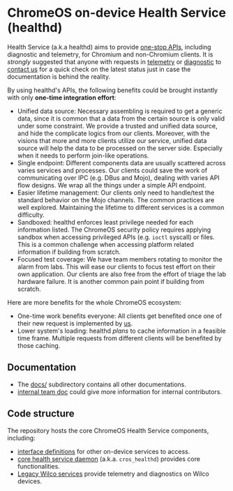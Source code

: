 # ChromeOS on-device Health Service (healthd)

Health Service (a.k.a healthd) aims to provide
[one-stop APIs](./mojom/public/cros_healthd.mojom), including diagnostic and
telemetry, for Chromium and non-Chromium clients. It is _strongly_ suggested
that anyone with requests in [telemetry](./docs/telemetry.md) or
[diagnostic](./docs/diagnostic.md) to [contact us][team-contact] for a quick
check on the latest status just in case the documentation is behind the
reality.

By using healthd's APIs, the following benefits could be brought instantly with
only **one-time integration effort**:
* Unified data source: Necessary assembling is required to get a generic data,
  since it is common that a data from the certain source is only valid under
  some constraint. We provide a trusted and unified data source, and hide the
  complicate logics from our clients. Moreover, with the visions that more and
  more clients utilize our service, unified data source will help the data to
  be processed on the server side. Especially when it needs to perform
  join-like operations.
* Single endpoint: Different components data are usually scattered across
  varies services and processes. Our clients could save the work of
  communicating over IPC (e.g. DBus and Mojo), dealing with varies API flow
  designs. We wrap all the things under a simple API endpoint.
* Easier lifetime management: Our clients only need to handle/test the standard
  behavior on the Mojo channels. The common practices are well explored.
  Maintaining the lifetime to different services is a common difficulty.
* Sandboxed: healthd enforces least privilege needed for each information
  listed. The ChromeOS security policy requires applying sandbox when accessing
  privileged APIs (e.g. `ioctl` syscall) or files. This is a common challenge
  when accessing platform related information if building from scratch.
* Focused test coverage: We have team members rotating to monitor the alarm
  from labs. This will ease our clients to focus test effort on their own
  application. Our clients are also free from the effort of triage the lab
  hardware failure. It is another common pain point if building from scratch.

Here are more benefits for the whole ChromeOS ecosystem:
* One-time work benefits everyone: All clients get benefited once one of their
  new request is implemented by [us][team-contact].
* Lower system's loading: healthd _plans_ to cache information in a feasible
  time frame. Multiple requests from different clients will be benefited by
  those caching.


## Documentation

* The [docs/](./docs) subdirectory contains all other documentations.
* [internal team doc][g3doc] could give more information for internal contributors.

## Code structure

The repository hosts the core ChromeOS Health Service components, including:
* [interface definitions](./mojom/public) for other on-device services to
  access.
* [core health service daemon](./cros_healthd) (a.k.a. `cros_healthd`) provides
  core functionalities.
* [Legacy Wilco services](./docs/wilco_dtc.md) provide telemetry and
  diagnostics on Wilco devices.

[g3doc]: go/cros-tdm-g3doc
[team-contact]: mailto:cros-tdm-tpe-eng@google.com

